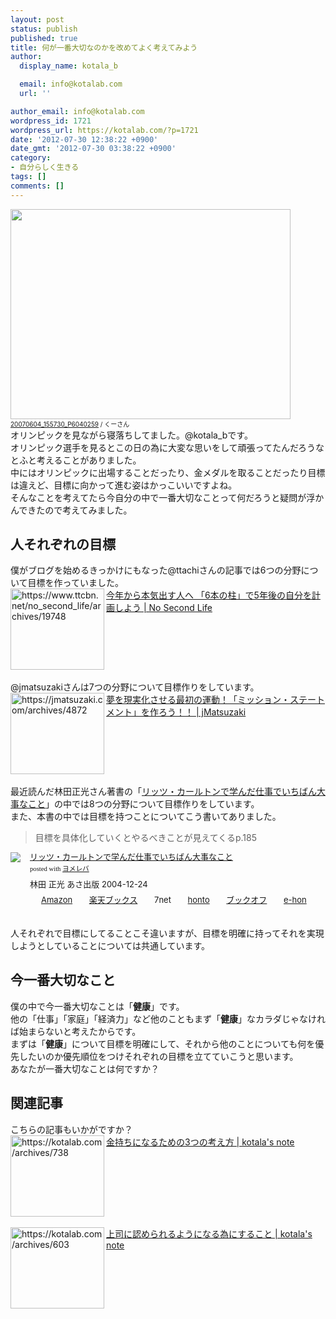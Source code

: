 ```yaml
---
layout: post
status: publish
published: true
title: 何が一番大切なのかを改めてよく考えてみよう
author:
  display_name: kotala_b

  email: info@kotalab.com
  url: ''

author_email: info@kotalab.com
wordpress_id: 1721
wordpress_url: https://kotalab.com/?p=1721
date: '2012-07-30 12:38:22 +0900'
date_gmt: '2012-07-30 03:38:22 +0900'
category:
- 自分らしく生きる
tags: []
comments: []
---
```

<p><a href="https://kotalab.com/wp-content/uploads/mission_120730.jpg" target="_blank"><img src="https://kotalab.com/wp-content/uploads/mission_120730.jpg" alt="" title="mission_120730" width="448" height="336" class="alignnone size-full wp-image-1728" /></a><br />
<span style="font-size:10px;"><a href="https://www.flickr.com/photos/ezakicoo/1178383190/" target="_blank">20070604_155730_P6040259</a> / くーさん</span><br />
オリンピックを見ながら寝落ちしてました。@kotala_bです。<br />
オリンピック選手を見るとこの日の為に大変な思いをして頑張ってたんだろうなとふと考えることがありました。<br />
中にはオリンピックに出場することだったり、金メダルを取ることだったり目標は違えど、目標に向かって進む姿はかっこいいですよね。<br />
そんなことを考えてたら今自分の中で一番大切なことって何だろうと疑問が浮かんできたので考えてみました。<br />
</p>
<!--more-->
<h2>人それぞれの目標</h2>
<p>僕がブログを始めるきっかけにもなった@ttachiさんの記事では6つの分野について目標を作っていました。<br />
<a href="https://www.ttcbn.net/no_second_life/archives/19748" target="_blank"><img src="https://capture.heartrails.com/150x130?https://www.ttcbn.net/no_second_life/archives/19748" alt="https://www.ttcbn.net/no_second_life/archives/19748" width="150" height="130" align="left" /></a><a href="https://www.ttcbn.net/no_second_life/archives/19748" target="_blank">今年から本気出す人へ 「6本の柱」で5年後の自分を計画しよう | No Second Life</a><br style="clear:both;" /><br />
@jmatsuzakiさんは7つの分野について目標作りをしています。<br />
<a href="https://jmatsuzaki.com/archives/4872" target="_blank"><img src="https://capture.heartrails.com/150x130?https://jmatsuzaki.com/archives/4872" alt="https://jmatsuzaki.com/archives/4872" width="150" height="130" align="left" /></a><a href="https://jmatsuzaki.com/archives/4872" target="_blank">夢を現実化させる最初の運動！「ミッション・ステートメント」を作ろう！！ | jMatsuzaki</a><br style="clear:both;" /><br />
最近読んだ林田正光さん著書の「<a href="https://www.amazon.co.jp/exec/obidos/asin/4860630793/same-22/" rel="nofollow" name="booklink" target="_blank">リッツ・カールトンで学んだ仕事でいちばん大事なこと</a>」の中では8つの分野について目標作りをしています。<br />
また、本書の中では目標を持つことについてこう書いてありました。</p>
<blockquote><p>目標を具体化していくとやるべきことが見えてくるp.185</p></blockquote>
<div class="booklink-box" style="text-align:left;padding-bottom:20px;font-size:small;/zoom: 1;overflow: hidden;">
<div class="booklink-image" style="float:left;margin:0 15px 10px 0;"><a href="https://www.amazon.co.jp/exec/obidos/asin/4860630793/same-22/" name="booklink" rel="nofollow" target="_blank"><img src="https://images-fe.ssl-images-amazon.com/images/I/41E5FC1CMFL._SL160_.jpg" style="border: none;" /></a></div>
<div class="booklink-info" style="line-height:120%;/zoom: 1;overflow: hidden;">
<div class="booklink-name" style="margin-bottom:10px;line-height:120%"><a href="https://www.amazon.co.jp/exec/obidos/asin/4860630793/same-22/" rel="nofollow" name="booklink" target="_blank">リッツ・カールトンで学んだ仕事でいちばん大事なこと</a>
<div class="booklink-powered-date" style="font-size:8pt;margin-top:5px;font-family:verdana;line-height:120%">posted with <a href="https://yomereba.com" target="_blank">ヨメレバ</a></div>
</div>
<div class="booklink-detail" style="margin-bottom:5px;">林田 正光 あさ出版 2004-12-24    </div>
<div class="booklink-link2" style="margin-top:10px;">
<div class="shoplinkamazon" style="display:inline;margin-right:5px;background: url('https://img.yomereba.com/tam_y.gif') 0 0 no-repeat;padding: 2px 0 2px 18px;white-space: nowrap;"><a href="https://www.amazon.co.jp/exec/obidos/asin/4860630793/same-22/" rel="nofollow" target="_blank" title="アマゾン" >Amazon</a></div>
<div class="shoplinkrakuten" style="display:inline;margin-right:5px;background: url('https://img.yomereba.com/tam_y.gif') 0 -50px no-repeat;padding: 2px 0 2px 18px;white-space: nowrap;"><a href="https://hb.afl.rakuten.co.jp/hgc/0fa7afc8.bbfc196a.0fa7afc9.d56c38f1/?pc=http%3A%2F%2Fbooks.rakuten.co.jp%2Frb%2F1742001%2F%3Fscid%3Daf_ich_link_urltxt%26m%3Dhttp%3A%2F%2Fm.rakuten.co.jp%2Fev%2Fbook%2F" rel="nofollow" target="_blank" title="楽天ブックス" >楽天ブックス</a></div>
<div class="shoplinkseven" style="display:inline;margin-right:5px;background: url('https://img.yomereba.com/tam_y.gif') 0 -100px no-repeat;padding: 2px 0 2px 18px;white-space: nowrap;"><span class="removed_link" title="click.linksynergy.com/fs-bin/click?id=d2yYUp776R4&amp;subid=&amp;offerid=197738.1&amp;type=10&amp;tmpid=1787&amp;RD_PARM1=http%253A%252F%252Fwww.7netshopping.jp%252Fbooks%252Fsearch_result%252F%253Fctgy%253Dbooks%2526code%253D4860630793">7net</span></div>
<div class="shoplinkbk1" style="display:inline;margin-right:5px;background: url('https://img.yomereba.com/tam_y.gif') 0 -150px no-repeat;padding: 2px 0 2px 18px;white-space: nowrap;"><a href="https://ck.jp.ap.valuecommerce.com/servlet/referral?sid=2967684&pid=881104827&vc_url=http%3A%2F%2Fhonto.jp%2Fnetstore%2Fsearch_021_104860630793.html%3Fsrchf%3D1%26srchGnrNm%3D1" target="_blank" title="bk1" >honto</a></div>
<div class="shoplinkbookoff" style="display:inline;margin-right:5px;background: url('https://img.yomereba.com/tam_y.gif') 0 -200px no-repeat;padding: 2px 0 2px 18px;white-space: nowrap;"><a href="https://click.linksynergy.com/fs-bin/click?id=d2yYUp776R4&subid=&offerid=169505.1&type=10&tmpid=3677&RD_PARM1=http%253A%252F%252Fwww.bookoffonline.co.jp%252Fdisplay%252FL001%252Cbg%253D12%252Cq%253D9784860630799" rel="nofollow" target="_blank" title="ブックオフオンライン" >ブックオフ</a></div>
<div class="shoplinkehon" style="display:inline;margin-right:5px;background: url('https://img.yomereba.com/tam_y.gif') 0 -250px no-repeat;padding: 2px 0 2px 18px;white-space: nowrap;"><a href="https://ck.jp.ap.valuecommerce.com/servlet/referral?sid=2967684&pid=881104827&vc_url=http%3A%2F%2Fwww.e-hon.ne.jp%2Fbec%2FSA%2FDetail%3FrefISBN%3D4860630793" target="_blank" title="e-hon" >e-hon</a></div>
</div>
</div>
<div class="booklink-footer" style="clear: left"></div>
</div>
<p>人それぞれで目標にしてることこそ違いますが、目標を明確に持ってそれを実現しようとしていることについては共通しています。</p>
<h2>今一番大切なこと</h2>
<p>僕の中で今一番大切なことは「<strong>健康</strong>」です。<br />
他の「仕事」「家庭」「経済力」など他のこともまず「<strong>健康</strong>」なカラダじゃなければ始まらないと考えたからです。<br />
まずは「<strong>健康</strong>」について目標を明確にして、それから他のことについても何を優先したいのか優先順位をつけそれぞれの目標を立てていこうと思います。<br />
あなたが一番大切なことは何ですか？</p>
<section id="rele">
<h2>関連記事</h2>
<p>こちらの記事もいかがですか？<br />
<a href="https://kotalab.com/books-how-rich-people-think" target="_blank"><img src="https://capture.heartrails.com/150x130?https://kotalab.com/archives/738" alt="https://kotalab.com/archives/738" width="150" height="130" align="left" /></a><a href="https://kotalab.com/books-how-rich-people-think" target="_blank">金持ちになるための3つの考え方 | kotala's note</a><br style="clear:both;" /><br />
<a href="https://kotalab.com/20gene-to-do" target="_blank"><img src="https://capture.heartrails.com/150x130?https://kotalab.com/archives/603" alt="https://kotalab.com/archives/603" width="150" height="130" align="left" /></a><a href="https://kotalab.com/20gene-to-do" target="_blank">上司に認められるようになる為にすること | kotala's note</a><br style="clear:both;" /><br />
</section>
